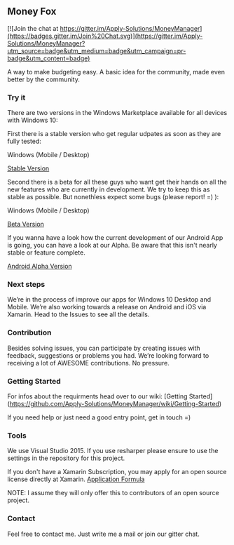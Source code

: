 ## Money Fox
[![Join the chat at https://gitter.im/Apply-Solutions/MoneyManager](https://badges.gitter.im/Join%20Chat.svg)](https://gitter.im/Apply-Solutions/MoneyManager?utm_source=badge&utm_medium=badge&utm_campaign=pr-badge&utm_content=badge)

A way to make budgeting easy. A basic idea for the community, made even better by the community.

### Try it
There are two versions in the Windows Marketplace available for all devices with Windows 10:

First there is a stable version who get regular udpates as soon as they are fully tested:

Windows (Mobile / Desktop)

[Stable Version](https://www.microsoft.com/store/apps/9nblggh6ck9d)

Second there is a beta for all these guys who want get their hands on all the new features who are currently in development. We try to keep this as stable as possible. But nonethless expect some bugs (please report! =) ):

Windows (Mobile / Desktop)

[Beta Version](https://www.microsoft.com/store/apps/9nblggh68h8m)

If you wanna have a look how the current development of our Android App is going, you can have a look at our Alpha. Be aware that this isn't nearly stable or feature complete.

[Android Alpha  Version](https://play.google.com/apps/testing/com.applysolutions.moneyfox)

### Next steps

We’re in the process of improve our apps for Windows 10 Desktop and Mobile. We’re also working towards a release on Android and iOS via Xamarin.
Head to the Issues to see all the details.

### Contribution
Besides solving issues, you can participate by creating issues with feedback, suggestions or problems you had.
We’re looking forward to receiving a lot of AWESOME contributions. No pressure.

### Getting Started
For infos about the requirments head over to our wiki: 
[Getting Started] (https://github.com/Apply-Solutions/MoneyManager/wiki/Getting-Started)

If you need help or just need a good entry point, get in touch =)

### Tools
We use Visual Studio 2015. If you use resharper please ensure to use the settings in the repository for this project.

If you don't have a Xamarin Subscription, you may apply for an open source license directly at Xamarin. [Application Formula](https://resources.xamarin.com/open-source-contributor.html)

NOTE: I assume they will only offer this to contributors of an open source project.

### Contact
Feel free to contact me. Just write me a mail or join our gitter chat. 
